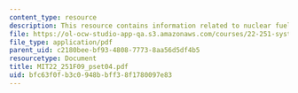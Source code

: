 ```yaml
---
content_type: resource
description: This resource contains information related to nuclear fuel cycle.
file: https://ol-ocw-studio-app-qa.s3.amazonaws.com/courses/22-251-systems-analysis-of-the-nuclear-fuel-cycle-fall-2009/bfc63f0fb3c0948bbff38f1780097e83_MIT22_251F09_pset04.pdf
file_type: application/pdf
parent_uid: c2180bee-bf93-4808-7773-8aa56d5df4b5
resourcetype: Document
title: MIT22_251F09_pset04.pdf
uid: bfc63f0f-b3c0-948b-bff3-8f1780097e83
---
```

